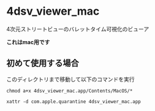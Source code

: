 # 4dsv_viewer_mac

4次元ストリートビューのバレットタイム可視化のビューア

**これはmac用です**

## 初めて使用する場合

このディレクトリまで移動して以下のコマンドを実行
```
chmod a+x 4dsv_viewer_mac.app/Contents/MacOS/*

xattr -d com.apple.quarantine 4dsv_viewer_mac.app
```
